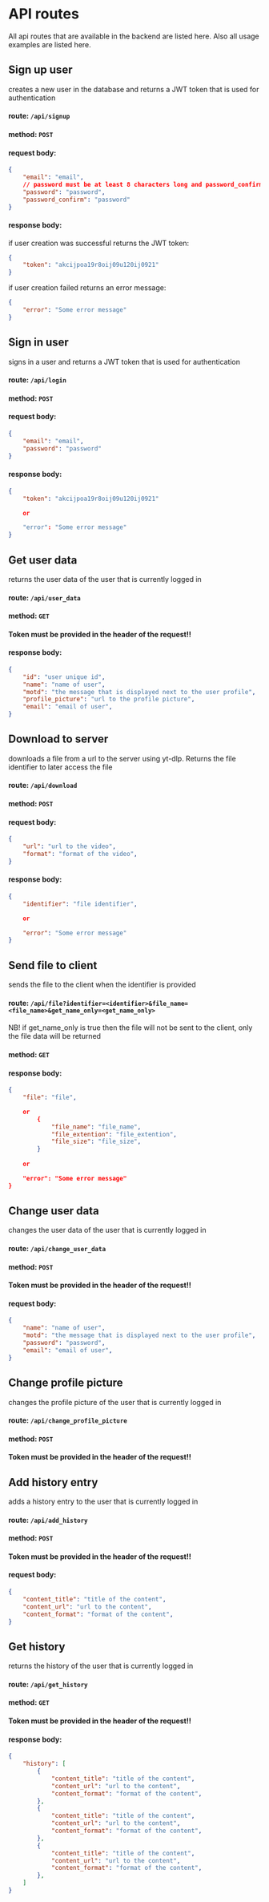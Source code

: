 # API routes

All api routes that are available in the backend are listed here.
Also all usage examples are listed here.

## Sign up user
creates a new user in the database and returns a JWT token that is used for authentication

#### route: `/api/signup`
#### method: `POST`
#### request body:
```json
{
    "email": "email",
    // password must be at least 8 characters long and password_confirm must match password
    "password": "password",
    "password_confirm": "password"
}
```
#### response body:

if user creation was successful returns the JWT token:
```json
{
    "token": "akcijpoa19r8oij09u120ij0921"
}
```
if user creation failed returns an error message:
```json
{
    "error": "Some error message"
}
```

## Sign in user
signs in a user and returns a JWT token that is used for authentication

#### route: `/api/login`
#### method: `POST`
#### request body:
```json
{
    "email": "email",
    "password": "password"
}
```
#### response body:
```json
{
    "token": "akcijpoa19r8oij09u120ij0921"

    or 

    "error": "Some error message"
}
```

## Get user data
returns the user data of the user that is currently logged in

#### route: `/api/user_data`

#### method: `GET`

#### **Token must be provided in the header of the request!!**

#### response body:
```json
{
    "id": "user unique id",
    "name": "name of user",
    "motd": "the message that is displayed next to the user profile",
    "profile_picture": "url to the profile picture",
    "email": "email of user",
}
```


## Download to server
downloads a file from a url to the server using yt-dlp. Returns the file identifier to later access the file

#### route: `/api/download`

#### method: `POST`

#### request body:
```json
{
    "url": "url to the video",
    "format": "format of the video",
}
```
#### response body:
```json
{
    "identifier": "file identifier",

    or 

    "error": "Some error message"
}
```

## Send file to client
sends the file to the client when the identifier is provided

#### route: `/api/file?identifier=<identifier>&file_name=<file_name>&get_name_only=<get_name_only>`

NB! if get_name_only is true then the file will not be sent to the client, only the file data will be returned

#### method: `GET`

#### response body:
```json
{
    "file": "file",

    or
        {
            "file_name": "file_name",
            "file_extention": "file_extention",
            "file_size": "file_size",
        }
    
    or

    "error": "Some error message"
}
```


## Change user data
changes the user data of the user that is currently logged in

#### route: `/api/change_user_data`

#### method: `POST`

#### **Token must be provided in the header of the request!!**

#### request body:
```json
{
    "name": "name of user",
    "motd": "the message that is displayed next to the user profile",
    "password": "password",
    "email": "email of user",
}
```

## Change profile picture
changes the profile picture of the user that is currently logged in

#### route: `/api/change_profile_picture`

#### method: `POST`

#### **Token must be provided in the header of the request!!**



## Add history entry
adds a history entry to the user that is currently logged in

#### route: `/api/add_history`

#### method: `POST`

#### **Token must be provided in the header of the request!!**

#### request body:
```json
{
    "content_title": "title of the content",
    "content_url": "url to the content",
    "content_format": "format of the content",
}
```


## Get history
returns the history of the user that is currently logged in

#### route: `/api/get_history`

#### method: `GET`

#### **Token must be provided in the header of the request!!**

#### response body:
```json
{
    "history": [
        {
            "content_title": "title of the content",
            "content_url": "url to the content",
            "content_format": "format of the content",
        },
        {
            "content_title": "title of the content",
            "content_url": "url to the content",
            "content_format": "format of the content",
        },
        {
            "content_title": "title of the content",
            "content_url": "url to the content",
            "content_format": "format of the content",
        },
    ]
}
```